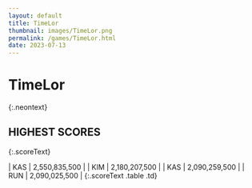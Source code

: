 ```yaml
---
layout: default
title: TimeLor
thumbnail: images/TimeLor.png
permalink: /games/TimeLor.html
date: 2023-07-13
---
```


# TimeLor 
{:.neontext}

## HIGHEST SCORES
{:.scoreText}

| KAS | 2,550,835,500 | 
| KIM | 2,180,207,500 | 
| KAS | 2,090,259,500 | 
| RUN | 2,090,025,500 | 
{:.scoreText .table .td}
